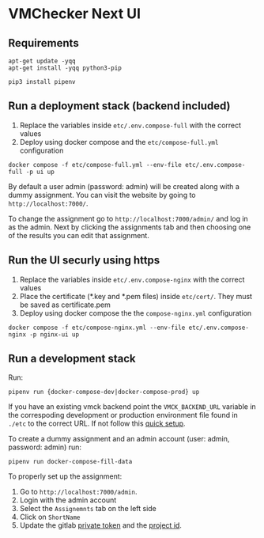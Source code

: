# VMChecker Next UI

## Requirements

```
apt-get update -yqq
apt-get install -yqq python3-pip

pip3 install pipenv
```

## Run a deployment stack (backend included)

1. Replace the variables inside `etc/.env.compose-full` with the correct values
2. Deploy using docker compose and the `etc/compose-full.yml` configuration

```
docker compose -f etc/compose-full.yml --env-file etc/.env.compose-full -p ui up
```

By default a user admin (password: admin) will be created along with a dummy assignment.
You can visit the website by going to `http://localhost:7000/`.

To change the assignment go to `http://localhost:7000/admin/` and log in as the admin.
Next by clicking the assignments tab and then choosing one of the results you can edit that assignment.

## Run the UI securly using https

1. Replace the variables inside `etc/.env.compose-nginx` with the correct values
2. Place the certificate (*.key and *.pem files) inside `etc/cert/`. They must be saved as certificate.pem
3. Deploy using docker compose the the `compose-nginx.yml` configuration

```
docker compose -f etc/compose-nginx.yml --env-file etc/.env.compose-nginx -p nginx-ui up
```

## Run a development stack

Run:
```
pipenv run {docker-compose-dev|docker-compose-prod} up
```

If you have an existing vmck backend point the `VMCK_BACKEND_URL` variable in the correspoding development or production environment file found in `./etc` to the correct URL.
If not follow this [quick setup](https://github.com/systems-cs-pub-ro/vmchecker-next-api).

To create a dummy assignment and an admin account (user: admin, password: admin) run:
```
pipenv run docker-compose-fill-data
```

To properly set up the assignment:
1. Go to `http://localhost:7000/admin`.
2. Login with the admin account
3. Select the `Assignemnts` tab on the left side
4. Click on `ShortName`
5. Update the gitlab [private token](https://docs.gitlab.com/ee/user/profile/personal_access_tokens.html#create-a-personal-access-token) and the [project id](https://github.com/systems-cs-pub-ro/vmchecker-next/wiki/Teaching-Assistant-Handbook#23-find-the-project-id).
